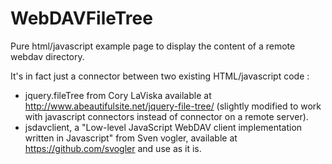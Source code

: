 # WebDAVFileTree
Pure html/javascript example page to display the content of a remote webdav directory.

It's in fact just a connector between two existing HTML/javascript code :
 - jquery.fileTree from Cory LaViska available at http://www.abeautifulsite.net/jquery-file-tree/
(slightly modified to work with javascript connectors instead of connector on a remote server).
 - jsdavclient, a "Low-level JavaScript WebDAV client implementation written in Javascript" from Sven vogler,
 available at https://github.com/svogler and use as it is.

